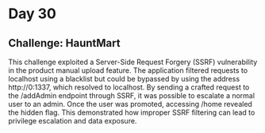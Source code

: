 # Day 30
## Challenge: HauntMart

This challenge exploited a Server-Side Request Forgery (SSRF) vulnerability in the product manual upload feature. The application filtered requests to localhost using a blacklist but could be bypassed by using the address http://0:1337, which resolved to localhost. By sending a crafted request to the /addAdmin endpoint through SSRF, it was possible to escalate a normal user to an admin. Once the user was promoted, accessing /home revealed the hidden flag. This demonstrated how improper SSRF filtering can lead to privilege escalation and data exposure.

